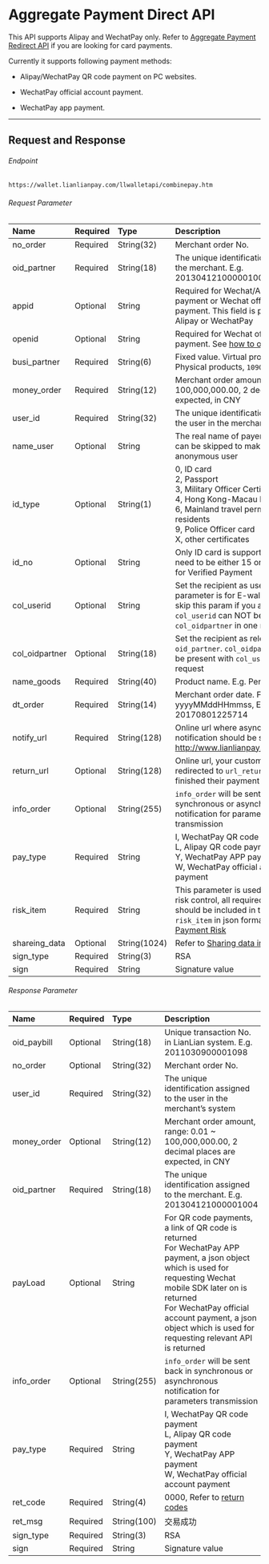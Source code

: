 # Aggregate Payment Direct API

This API supports Alipay and WechatPay only. Refer to [Aggregate Payment Redirect API](aggregate-web-redirect.md) if you are looking for card payments.

Currently it supports following payment methods:

* Alipay/WechatPay QR code payment on PC websites.

* WechatPay official account payment.

* WechatPay app payment.

***

## Request and Response

###### Endpoint

```html
https://wallet.lianlianpay.com/llwalletapi/combinepay.htm
```

###### Request Parameter

|Name|Required|Type|Description|
|:---|:---|:---|:---|
|no_order|Required|String(32)|Merchant order No.|
|oid_partner|Required|String(18)|The unique identification assigned to the merchant. E.g. 201304121000001004|
|appid|Optional|String|Required for Wechat/Alipay App payment or Wechat official account payment. This field is provided by Alipay or WechatPay|
|openid|Optional|String|Required for Wechat official account payment. See [how to obtain openid](https://pay.weixin.qq.com/wiki/doc/api/jsapi.php?chapter=4_4)|
|busi_partner|Required|String(6)|Fixed value. Virtual products, ```101001```; Physical products, ```109001```|
|money_order|Required|String(12)|Merchant order amount, range: 0.01 ~ 100,000,000.00, 2 decimal places are expected, in CNY|
|user_id|Required|String(32)|The unique identification assigned to the user in the merchant’s system|
|name_user|Optional|String| The real name of payer. This param can be skipped to make an anonymous user|
|id_type|Optional|String(1)| 0, ID card <br> 2, Passport <br> 3, Military Officer Certificate <br> 4, Hong Kong-Macau laissez-passer <br> 6, Mainland travel permit for Taiwan residents <br> 9, Police Officer card <br> X, other certificates |
|id_no|Optional|String| Only ID card is supported, the length need to be either 15 or 18. Required for Verified Payment|
|col_userid|Optional|String| Set the recipient as user. This parameter is for E-wallet user only, skip this param if you are not using it. ```col_userid``` can NOT be present with ```col_oidpartner``` in one request|
|col_oidpartner|Optional|String(18)|Set the recipient as relevant ```oid_partner```. ```col_oidpartner``` can NOT be present with ```col_userid``` in one request|
|name_goods|Required|String(40)|Product name. E.g. Pen|
|dt_order|Required|String(14)|Merchant order date. Format: yyyyMMddHHmmss, E.g. 20170801225714|
|notify_url|Required|String(128)|Online url where asynchronous notification should be sent, E.g. http://www.lianlianpay.com/help/notify|
|return_url|Optional|String(128)|Online url, your customer will be redirected to ```url_return``` once they finished their payment|
|info_order|Optional|String(255)|```info_order``` will be sent back in synchronous or asynchronous notification for parameters transmission|
|pay_type|Required|String| I, WechatPay QR code payment <br> L, Alipay QR code payment <br> Y, WechatPay APP payment <br> W, WechatPay official account payment|
|risk_item|Required|String| This parameter is used for payment risk control, all required parameters should be included in the value of ```risk_item``` in json format, refer to [Payment Risk](payment_risk_item.md)| 
|shareing_data|Optional|String(1024)| Refer to [Sharing data introduction](aggregate-web-redirect.md#sharing-data-introduction) |
|sign_type|Required|String(3)|RSA |
|sign|Required|String|Signature value|

###### Response Parameter

|Name|Required|Type|Description|
|:---|:---|:---|:---|
|oid_paybill|Optional|String(18)|Unique transaction No. in LianLian system. E.g. 2011030900001098|
|no_order|Optional|String(32)|Merchant order No.|
|user_id|Required|String(32)|The unique identification assigned to the user in the merchant’s system|
|money_order|Optional|String(12)|Merchant order amount, range: 0.01 ~ 100,000,000.00, 2 decimal places are expected, in CNY|
|oid_partner|Required|String(18)|The unique identification assigned to the merchant. E.g. 201304121000001004|
|payLoad|Optional|String| For QR code payments, a link of QR code is returned <br> For WechatPay APP payment, a json object which is used for requesting Wechat mobile SDK later on is returned <br> For WechatPay official account payment, a json object which is used for requesting relevant API is returned |
|info_order|Optional|String(255)|```info_order``` will be sent back in synchronous or asynchronous notification for parameters transmission|
|pay_type|Required|String| I, WechatPay QR code payment <br> L, Alipay QR code payment <br> Y, WechatPay APP payment <br> W, WechatPay official account payment|
|ret_code|Required|String(4)|0000, Refer to [return codes](return_code.md)|
|ret_msg|Required|String(100)|交易成功|
|sign_type|Required|String(3)|RSA |
|sign|Required|String|Signature value|
